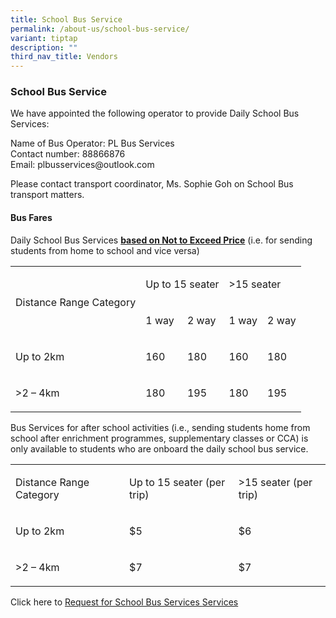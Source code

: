 ```yaml
---
title: School Bus Service
permalink: /about-us/school-bus-service/
variant: tiptap
description: ""
third_nav_title: Vendors
---
```

<h3><strong>School Bus Service</strong></h3>
<p>We have appointed the following operator to provide Daily School Bus Services:</p>
<p>Name of Bus Operator: PL Bus Services
<br>Contact number: 88866876
<br>Email: <a rel="noopener noreferrer nofollow" target="_blank">plbusservices@outlook.com</a>
</p>
<p>Please contact transport coordinator, Ms. Sophie Goh on School Bus transport
matters.</p>
<h4><strong>Bus Fares</strong><br></h4>
<p>Daily School Bus Services&nbsp;<strong><u>based on Not to Exceed Price</u></strong>&nbsp;(i.e.
for sending students from home to school and vice versa)</p>
<p></p>
<table style="minWidth: 125px">
<colgroup>
<col>
<col>
<col>
<col>
<col>
</colgroup>
<tbody>
<tr>
<td rowspan="2" colspan="1">
<p>Distance Range Category</p>
</td>
<td rowspan="1" colspan="2">
<p>Up to 15 seater</p>
</td>
<td rowspan="1" colspan="2">
<p>&gt;15 seater</p>
</td>
</tr>
<tr>
<td rowspan="1" colspan="1">
<p>1 way</p>
</td>
<td rowspan="1" colspan="1">
<p>2 way</p>
</td>
<td rowspan="1" colspan="1">
<p>1 way</p>
</td>
<td rowspan="1" colspan="1">
<p>2 way</p>
</td>
</tr>
<tr>
<td rowspan="1" colspan="1">
<p>Up to 2km</p>
</td>
<td rowspan="1" colspan="1">
<p>160</p>
</td>
<td rowspan="1" colspan="1">
<p>180</p>
</td>
<td rowspan="1" colspan="1">
<p>160</p>
</td>
<td rowspan="1" colspan="1">
<p>180</p>
</td>
</tr>
<tr>
<td rowspan="1" colspan="1">
<p>&gt;2 – 4km</p>
</td>
<td rowspan="1" colspan="1">
<p>180</p>
</td>
<td rowspan="1" colspan="1">
<p>195</p>
</td>
<td rowspan="1" colspan="1">
<p>180</p>
</td>
<td rowspan="1" colspan="1">
<p>195</p>
</td>
</tr>
</tbody>
</table>
<p></p>
<p>Bus Services for after school activities (i.e., sending students home
from school after enrichment programmes, supplementary classes or CCA)
is only available to students who are onboard the daily school bus service.</p>
<p></p>
<table style="minWidth: 75px">
<colgroup>
<col>
<col>
<col>
</colgroup>
<tbody>
<tr>
<td rowspan="1" colspan="1">
<p>Distance Range Category</p>
</td>
<td rowspan="1" colspan="1">
<p>Up to 15 seater (per trip)</p>
</td>
<td rowspan="1" colspan="1">
<p>&gt;15 seater (per trip)</p>
</td>
</tr>
<tr>
<td rowspan="1" colspan="1">
<p>Up to 2km</p>
</td>
<td rowspan="1" colspan="1">
<p>$5</p>
</td>
<td rowspan="1" colspan="1">
<p>$6</p>
</td>
</tr>
<tr>
<td rowspan="1" colspan="1">
<p>&gt;2 – 4km</p>
</td>
<td rowspan="1" colspan="1">
<p>$7</p>
</td>
<td rowspan="1" colspan="1">
<p>$7</p>
</td>
</tr>
</tbody>
</table>
<p></p>
<p>Click here to <a href="/files/request_for_school_bus_service.pdf" rel="noopener nofollow" target="_blank">Request for School Bus Services </a>
<a href="/files/Request_for_School_Bus_Services_GSPS" rel="noopener nofollow" target="_blank">Services</a>
</p>
<p></p>
<p></p>